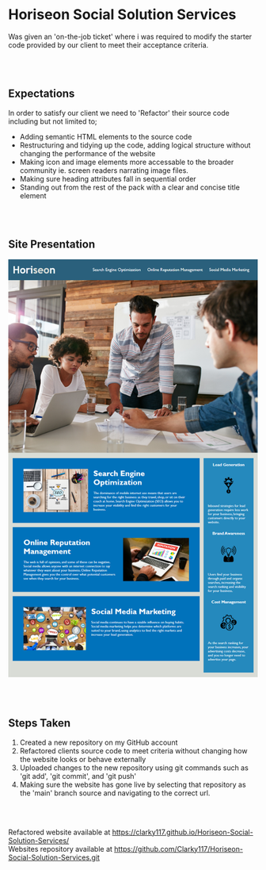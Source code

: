 # Horiseon Social Solution Services

Was given an 'on-the-job ticket' where i was required to modify the starter code provided by our client to meet their acceptance criteria.

<br><br>

## Expectations
In order to satisfy our client we need to 'Refactor' their source code including but not limited to;
* Adding semantic HTML elements to the source code
* Restructuring and tidying up the code, adding logical structure without changing the performance of the website
* Making icon and image elements more accessable to the broader community ie. screen readers narrating image files.
* Making sure heading attributes fall in sequential order
* Standing out from the rest of the pack with a clear and concise title element

<br><br>

## Site Presentation
![Horiseon-Website](/assets/images/01-html-css-git-homework-demo.png) 

<br><br>

## Steps Taken
1. Created a new repository on my GitHub account
2. Refactored clients source code to meet criteria without changing how the website looks or behave externally
3. Uploaded changes to the new repository using git commands such as 'git add', 'git commit', and 'git push'
4. Making sure the website has gone live by selecting that repository as the 'main' branch source and navigating to the correct url.

<br><br>

Refactored website available at https://clarky117.github.io/Horiseon-Social-Solution-Services/ <br>
Websites repository available at https://github.com/Clarky117/Horiseon-Social-Solution-Services.git

